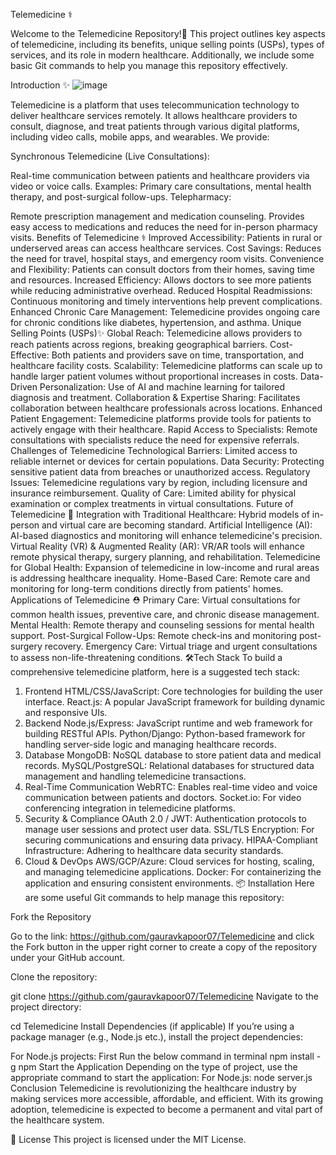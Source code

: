 Telemedicine ⚕️


Welcome to the Telemedicine Repository!📶 This project outlines key aspects of telemedicine, including its benefits, unique selling points (USPs), types of services, and its role in modern healthcare. Additionally, we include some basic Git commands to help you manage this repository effectively.

Introduction ✨
![image](https://github.com/user-attachments/assets/c142baed-63e7-4b41-a320-cb34b60254fe)


Telemedicine is a platform that uses telecommunication technology to deliver healthcare services remotely. It allows healthcare providers to consult, diagnose, and treat patients through various digital platforms, including video calls, mobile apps, and wearables. We provide:

Synchronous Telemedicine (Live Consultations):

Real-time communication between patients and healthcare providers via video or voice calls.
Examples: Primary care consultations, mental health therapy, and post-surgical follow-ups.
Telepharmacy:

Remote prescription management and medication counseling.
Provides easy access to medications and reduces the need for in-person pharmacy visits.
Benefits of Telemedicine ⚕️
Improved Accessibility: Patients in rural or underserved areas can access healthcare services.
Cost Savings: Reduces the need for travel, hospital stays, and emergency room visits.
Convenience and Flexibility: Patients can consult doctors from their homes, saving time and resources.
Increased Efficiency: Allows doctors to see more patients while reducing administrative overhead.
Reduced Hospital Readmissions: Continuous monitoring and timely interventions help prevent complications.
Enhanced Chronic Care Management: Telemedicine provides ongoing care for chronic conditions like diabetes, hypertension, and asthma.
Unique Selling Points (USPs)✨
Global Reach: Telemedicine allows providers to reach patients across regions, breaking geographical barriers.
Cost-Effective: Both patients and providers save on time, transportation, and healthcare facility costs.
Scalability: Telemedicine platforms can scale up to handle larger patient volumes without proportional increases in costs.
Data-Driven Personalization: Use of AI and machine learning for tailored diagnosis and treatment.
Collaboration & Expertise Sharing: Facilitates collaboration between healthcare professionals across locations.
Enhanced Patient Engagement: Telemedicine platforms provide tools for patients to actively engage with their healthcare.
Rapid Access to Specialists: Remote consultations with specialists reduce the need for expensive referrals.
Challenges of Telemedicine
Technological Barriers: Limited access to reliable internet or devices for certain populations.
Data Security: Protecting sensitive patient data from breaches or unauthorized access.
Regulatory Issues: Telemedicine regulations vary by region, including licensure and insurance reimbursement.
Quality of Care: Limited ability for physical examination or complex treatments in virtual consultations.
Future of Telemedicine 💉
Integration with Traditional Healthcare: Hybrid models of in-person and virtual care are becoming standard.
Artificial Intelligence (AI): AI-based diagnostics and monitoring will enhance telemedicine's precision.
Virtual Reality (VR) & Augmented Reality (AR): VR/AR tools will enhance remote physical therapy, surgery planning, and rehabilitation.
Telemedicine for Global Health: Expansion of telemedicine in low-income and rural areas is addressing healthcare inequality.
Home-Based Care: Remote care and monitoring for long-term conditions directly from patients' homes.
Applications of Telemedicine ⛑️
Primary Care: Virtual consultations for common health issues, preventive care, and chronic disease management.
Mental Health: Remote therapy and counseling sessions for mental health support.
Post-Surgical Follow-Ups: Remote check-ins and monitoring post-surgery recovery.
Emergency Care: Virtual triage and urgent consultations to assess non-life-threatening conditions.
🛠️Tech Stack
To build a comprehensive telemedicine platform, here is a suggested tech stack:

1. Frontend
HTML/CSS/JavaScript: Core technologies for building the user interface.
React.js: A popular JavaScript framework for building dynamic and responsive UIs.
2. Backend
Node.js/Express: JavaScript runtime and web framework for building RESTful APIs.
Python/Django: Python-based framework for handling server-side logic and managing healthcare records.
3. Database
MongoDB: NoSQL database to store patient data and medical records.
MySQL/PostgreSQL: Relational databases for structured data management and handling telemedicine transactions.
4. Real-Time Communication
WebRTC: Enables real-time video and voice communication between patients and doctors.
Socket.io: For video conferencing integration in telemedicine platforms.
5. Security & Compliance
OAuth 2.0 / JWT: Authentication protocols to manage user sessions and protect user data.
SSL/TLS Encryption: For securing communications and ensuring data privacy.
HIPAA-Compliant Infrastructure: Adhering to healthcare data security standards.
6. Cloud & DevOps
AWS/GCP/Azure: Cloud services for hosting, scaling, and managing telemedicine applications.
Docker: For containerizing the application and ensuring consistent environments.
📦 Installation
Here are some useful Git commands to help manage this repository:

Fork the Repository

Go to the link: https://github.com/gauravkapoor07/Telemedicine and click the Fork button in the upper right corner to create a copy of the repository under your GitHub account.

Clone the repository:

git clone https://github.com/gauravkapoor07/Telemedicine
Navigate to the project directory:

cd Telemedicine
Install Dependencies (if applicable) If you’re using a package manager (e.g., Node.js etc.), install the project dependencies:

For Node.js projects:
First Run the below command in terminal
 npm install -g npm
Start the Application Depending on the type of project, use the appropriate command to start the application:
For Node.js:
  node server.js
Conclusion
Telemedicine is revolutionizing the healthcare industry by making services more accessible, affordable, and efficient. With its growing adoption, telemedicine is expected to become a permanent and vital part of the healthcare system.

📜 License
This project is licensed under the MIT License.

